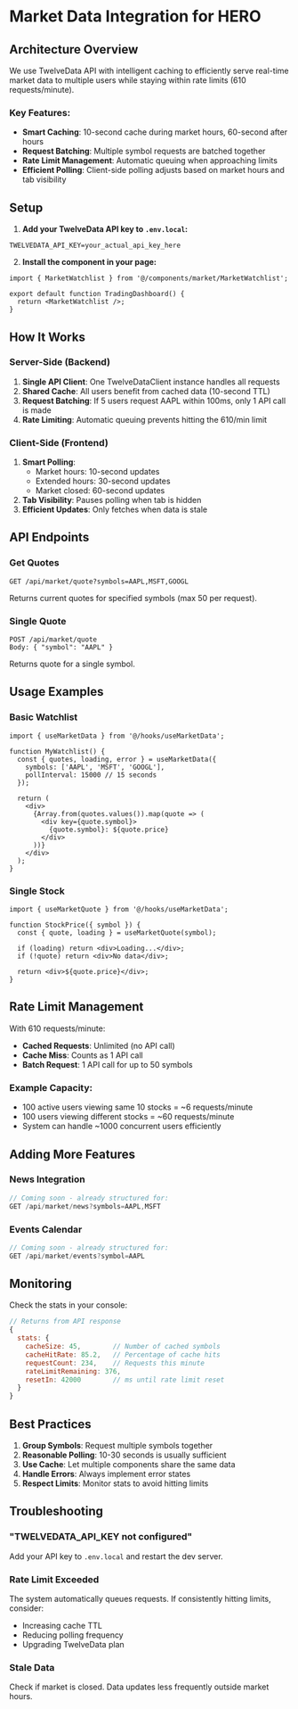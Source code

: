 # Market Data Integration for HERO

## Architecture Overview

We use TwelveData API with intelligent caching to efficiently serve real-time market data to multiple users while staying within rate limits (610 requests/minute).

### Key Features:
- **Smart Caching**: 10-second cache during market hours, 60-second after hours
- **Request Batching**: Multiple symbol requests are batched together
- **Rate Limit Management**: Automatic queuing when approaching limits
- **Efficient Polling**: Client-side polling adjusts based on market hours and tab visibility

## Setup

1. **Add your TwelveData API key to `.env.local`:**
```env
TWELVEDATA_API_KEY=your_actual_api_key_here
```

2. **Install the component in your page:**
```tsx
import { MarketWatchlist } from '@/components/market/MarketWatchlist';

export default function TradingDashboard() {
  return <MarketWatchlist />;
}
```

## How It Works

### Server-Side (Backend)
1. **Single API Client**: One TwelveDataClient instance handles all requests
2. **Shared Cache**: All users benefit from cached data (10-second TTL)
3. **Request Batching**: If 5 users request AAPL within 100ms, only 1 API call is made
4. **Rate Limiting**: Automatic queuing prevents hitting the 610/min limit

### Client-Side (Frontend)
1. **Smart Polling**: 
   - Market hours: 10-second updates
   - Extended hours: 30-second updates
   - Market closed: 60-second updates
2. **Tab Visibility**: Pauses polling when tab is hidden
3. **Efficient Updates**: Only fetches when data is stale

## API Endpoints

### Get Quotes
```
GET /api/market/quote?symbols=AAPL,MSFT,GOOGL
```
Returns current quotes for specified symbols (max 50 per request).

### Single Quote
```
POST /api/market/quote
Body: { "symbol": "AAPL" }
```
Returns quote for a single symbol.

## Usage Examples

### Basic Watchlist
```tsx
import { useMarketData } from '@/hooks/useMarketData';

function MyWatchlist() {
  const { quotes, loading, error } = useMarketData({
    symbols: ['AAPL', 'MSFT', 'GOOGL'],
    pollInterval: 15000 // 15 seconds
  });

  return (
    <div>
      {Array.from(quotes.values()).map(quote => (
        <div key={quote.symbol}>
          {quote.symbol}: ${quote.price}
        </div>
      ))}
    </div>
  );
}
```

### Single Stock
```tsx
import { useMarketQuote } from '@/hooks/useMarketData';

function StockPrice({ symbol }) {
  const { quote, loading } = useMarketQuote(symbol);
  
  if (loading) return <div>Loading...</div>;
  if (!quote) return <div>No data</div>;
  
  return <div>${quote.price}</div>;
}
```

## Rate Limit Management

With 610 requests/minute:
- **Cached Requests**: Unlimited (no API call)
- **Cache Miss**: Counts as 1 API call
- **Batch Request**: 1 API call for up to 50 symbols

### Example Capacity:
- 100 active users viewing same 10 stocks = ~6 requests/minute
- 100 users viewing different stocks = ~60 requests/minute
- System can handle ~1000 concurrent users efficiently

## Adding More Features

### News Integration
```typescript
// Coming soon - already structured for:
GET /api/market/news?symbols=AAPL,MSFT
```

### Events Calendar
```typescript
// Coming soon - already structured for:
GET /api/market/events?symbol=AAPL
```

## Monitoring

Check the stats in your console:
```javascript
// Returns from API response
{
  stats: {
    cacheSize: 45,        // Number of cached symbols
    cacheHitRate: 85.2,   // Percentage of cache hits
    requestCount: 234,    // Requests this minute
    rateLimitRemaining: 376,
    resetIn: 42000        // ms until rate limit reset
  }
}
```

## Best Practices

1. **Group Symbols**: Request multiple symbols together
2. **Reasonable Polling**: 10-30 seconds is usually sufficient
3. **Use Cache**: Let multiple components share the same data
4. **Handle Errors**: Always implement error states
5. **Respect Limits**: Monitor stats to avoid hitting limits

## Troubleshooting

### "TWELVEDATA_API_KEY not configured"
Add your API key to `.env.local` and restart the dev server.

### Rate Limit Exceeded
The system automatically queues requests. If consistently hitting limits, consider:
- Increasing cache TTL
- Reducing polling frequency
- Upgrading TwelveData plan

### Stale Data
Check if market is closed. Data updates less frequently outside market hours.